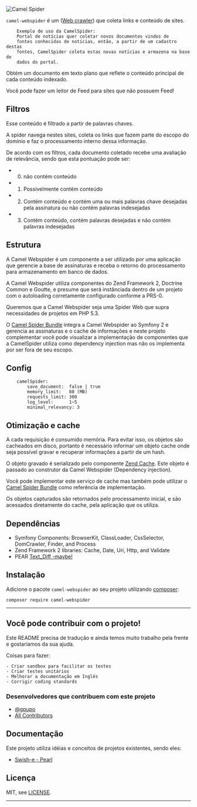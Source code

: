 ![Camel
Spider](http://www.camel-spiders.net/images/camel-spider-head.jpg)

``camel-webspider`` é um ([Web crawler](http://en.wikipedia.org/wiki/Web_spider)) que coleta links e conteúdo de sites.

        Exemplo de uso da CamelSpider:
        Portal de notícias quer coletar novos documentos vindos de
        fontes conhecidas de notícias, então, a partir de um cadastro destas
        fontes, CamelSpider coleta estas novas notícias e armazena na base de
        dados do portal.


Obtém um documento em texto plano
que reflete o conteúdo principal de cada conteúdo indexado.

Você pode fazer um leitor de Feed para sites que não possuem Feed!

## Filtros

Esse conteúdo é filtrado a partir de palavras chaves.

A spider navega nestes sites, coleta os links que fazem parte do escopo do domínio e faz o processamento interno dessa informação.

De acordo com os filtros, cada documento coletado recebe uma avaliação
de relevância, sendo que esta pontuação pode ser:

 * 0) não contém conteúdo
 * 1) Possivelmente contém conteúdo
 * 2) Contém conteúdo e contém uma ou mais palavras chave desejadas pela assinatura ou não contém palavras indesejadas
 * 3) Contém conteúdo, contém palavras desejadas e não contém palavras indesejadas

## Estrutura

A Camel Webspider é um componente a ser utilizado por uma aplicação que gerencie a base de assinaturas e receba o retorno do processamento para armazenamento em banco de dados.

A Camel Webspider utiliza componentes do Zend Framework 2, Doctrine Common e Goutte, e presume que será instânciada dentro de um projeto com o autoloading corretamente configurado conforme a PRS-0.

Queremos que a Camel Webspider seja uma Spider Web que supra necessidades de projetos em PHP 5.3.

O [Camel Spider Bundle](http://github.com/gpupo/CamelSpiderBundle) integra a Camel Webspider ao Symfony 2 e gerencia as assinaturas e o cache de informações e neste projeto complementar você pode visualizar a implementação de componentes que a CamelSpider utiliza como dependency injection mas não os implementa por ser fora de seu escopo.

## Config

        camelSpider:
            save_document:  false | true
            memory_limit:   80 (MB)
            requests_limit: 300
            log_level:      1~5
            minimal_relevancy: 3

## Otimização e cache

A cada requisição é consumido memória.
Para evitar isso, os objetos são cacheados em disco, portanto é
necessário informar um objeto cache onde seja possível gravar e
recuperar informações a partir de um hash.


O objeto gravado é serializado pelo componente [Zend Cache](http://framework.zend.com/manual/en/zend.cache.html).
Este objeto é passado ao construtor da Camel Webspider (Dependency
injection).

Você pode implementar este serviço de cache mas também pode utilizar o  [Camel Spider Bundle](http://github.com/gpupo/CamelSpiderBundle) como referência de implementação.


Os objetos capturados são retornados pelo processamento inicial, e são
acessados diretamente do cache, pela aplicação que os utiliza.

## Dependências

* Symfony Components: BrowserKit, ClassLoader, CssSelector, DomCrawler, Finder, and Process
* Zend Framework 2 libraries: Cache, Date, Uri, Http, and Validate
* PEAR [Text_Diff -maybe!](http://pear.php.net/package/Text_Diff)


## Instalação

Adicione o pacote ``camel-webspider`` ao seu projeto utilizando [composer](http://getcomposer.org):

    composer require camel-webspider

---

## Você pode contribuir com o projeto!

Este README precisa de tradução e ainda temos muito trabalho pela frente e gostaríamos da sua ajuda.

Coisas para fazer:

    - Criar sandbox para facilitar os testes
    - Criar testes unitários
    - Melhorar a documentação em Inglês
    - Corrigir coding standards

### Desenvolvedores que contribuem com este projeto

- [@gpupo](https://github.com/gpupo)
- [All Contributors](https://github.com/gpupo/cnova-sdk/contributors)


## Documentação

Este projeto utiliza idéias e conceitos de projetos existentes, sendo eles:

* [Swish-e - Pearl](http://swish-e.org/docs/spider.html)


## Licença

MIT, see [LICENSE](https://github.com/gpupo/camel-webspider/blob/master/LICENSE).

---
